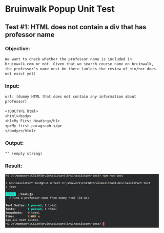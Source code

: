 # Bruinwalk Popup Unit Test

## Test #1: HTML does not contain a div that has professor name
### Objective:
    We want to check whether the professor name is included in bruinwalk.com or not. Given that we search course name on bruinwalk, the professor's name must be there (unless the review of him/her does not exist yet)

### Input:
    url: (dummy HTML that does not contain any information about professor)
    
    <!DOCTYPE html>
    <html><body>
    <h1>My First Heading</h1>
    <p>My first paragraph.</p>
    </body></html>

### Output:
    "" (empty string)

### Result:
![](./imgs/test1.png)
